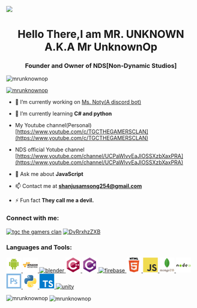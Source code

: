 ![](https://github.com/MrUnknownOp/MrUnknownOP/blob/main/My%20Video.gif)

<h1 align="center">Hello There,I am MR. UNKNOWN A.K.A Mr UnknownOp</h1>
<h3 align="center">Founder and Owner of NDS[Non-Dynamic Studios]</h3>

<p align="left"> <img src="https://komarev.com/ghpvc/?username=mrunknownop&label=Profile%20views&color=0e75b6&style=flat" alt="mrunknownop" /> </p>

<p align="left"> <a href="https://github.com/ryo-ma/github-profile-trophy"><img src="https://github-profile-trophy.vercel.app/?username=mrunknownop" alt="mrunknownop" /></a> </p>

- 🔭 I’m currently working on [Ms. Noty(A discord bot)](https://top.gg/bot/774225512373551115)

- 🌱 I’m currently learning **C# and python**

- My Youtube channel(Personal) [https://www.youtube.com/c/TGCTHEGAMERSCLAN](https://www.youtube.com/c/TGCTHEGAMERSCLAN)

- NDS official Yotube channel [https://www.youtube.com/channel/UCPaWlvvEaJlOSSXzbXaxPRA](https://www.youtube.com/channel/UCPaWlvvEaJlOSSXzbXaxPRA)

- 💬 Ask me about **JavaScript**

- 📫 Contact me at **shanjusamsong254@gmail.com**

- ⚡ Fun fact **They call me a devil.**

<h3 align="left">Connect with me:</h3>
<p align="left">
<a href="https://www.youtube.com/c/tgc the gamers clan" target="blank"><img align="center" src="https://raw.githubusercontent.com/rahuldkjain/github-profile-readme-generator/master/src/images/icons/Social/youtube.svg" alt="tgc the gamers clan" height="30" width="40" /></a>
<a href="https://discord.gg/DvRrxhzZXB" target="blank"><img align="center" src="https://raw.githubusercontent.com/rahuldkjain/github-profile-readme-generator/master/src/images/icons/Social/discord.svg" alt="DvRrxhzZXB" height="30" width="40" /></a>
</p>

<h3 align="left">Languages and Tools:</h3>
<p align="left"> <a href="https://developer.android.com" target="_blank"> <img src="https://raw.githubusercontent.com/devicons/devicon/master/icons/android/android-original-wordmark.svg" alt="android" width="40" height="40"/> </a> <a href="https://aws.amazon.com" target="_blank"> <img src="https://raw.githubusercontent.com/devicons/devicon/master/icons/amazonwebservices/amazonwebservices-original-wordmark.svg" alt="aws" width="40" height="40"/> </a> <a href="https://www.blender.org/" target="_blank"> <img src="https://download.blender.org/branding/community/blender_community_badge_white.svg" alt="blender" width="40" height="40"/> </a> <a href="https://www.w3schools.com/cpp/" target="_blank"> <img src="https://raw.githubusercontent.com/devicons/devicon/master/icons/cplusplus/cplusplus-original.svg" alt="cplusplus" width="40" height="40"/> </a> <a href="https://www.w3schools.com/cs/" target="_blank"> <img src="https://raw.githubusercontent.com/devicons/devicon/master/icons/csharp/csharp-original.svg" alt="csharp" width="40" height="40"/> </a> <a href="https://firebase.google.com/" target="_blank"> <img src="https://www.vectorlogo.zone/logos/firebase/firebase-icon.svg" alt="firebase" width="40" height="40"/> </a> <a href="https://www.w3.org/html/" target="_blank"> <img src="https://raw.githubusercontent.com/devicons/devicon/master/icons/html5/html5-original-wordmark.svg" alt="html5" width="40" height="40"/> </a> <a href="https://developer.mozilla.org/en-US/docs/Web/JavaScript" target="_blank"> <img src="https://raw.githubusercontent.com/devicons/devicon/master/icons/javascript/javascript-original.svg" alt="javascript" width="40" height="40"/> </a> <a href="https://www.mongodb.com/" target="_blank"> <img src="https://raw.githubusercontent.com/devicons/devicon/master/icons/mongodb/mongodb-original-wordmark.svg" alt="mongodb" width="40" height="40"/> </a> <a href="https://nodejs.org" target="_blank"> <img src="https://raw.githubusercontent.com/devicons/devicon/master/icons/nodejs/nodejs-original-wordmark.svg" alt="nodejs" width="40" height="40"/> </a> <a href="https://www.photoshop.com/en" target="_blank"> <img src="https://raw.githubusercontent.com/devicons/devicon/master/icons/photoshop/photoshop-line.svg" alt="photoshop" width="40" height="40"/> </a> <a href="https://www.python.org" target="_blank"> <img src="https://raw.githubusercontent.com/devicons/devicon/master/icons/python/python-original.svg" alt="python" width="40" height="40"/> </a> <a href="https://www.typescriptlang.org/" target="_blank"> <img src="https://raw.githubusercontent.com/devicons/devicon/master/icons/typescript/typescript-original.svg" alt="typescript" width="40" height="40"/> </a> <a href="https://unity.com/" target="_blank"> <img src="https://www.vectorlogo.zone/logos/unity3d/unity3d-icon.svg" alt="unity" width="40" height="40"/> </a> </p>

<p><img align="left" src="https://github-readme-stats.vercel.app/api/top-langs?username=mrunknownop&show_icons=true&locale=en&layout=compact" alt="mrunknownop" /></p>

<p>&nbsp;<img align="center" src="https://github-readme-stats.vercel.app/api?username=mrunknownop&show_icons=true&locale=en" alt="mrunknownop" /></p>
